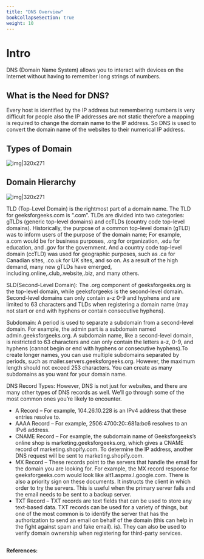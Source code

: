 ```yaml
---
title: "DNS Overview"
bookCollapseSection: true
weight: 10
---
```


# Intro
DNS (Domain Name System) allows you to interact with devices on the Internet without having to remember long strings of numbers. 

## What is the Need for DNS?
Every host is identified by the IP address but remembering numbers is very difficult for people also the IP addresses are not static therefore a mapping is required to change the domain name to the IP address. So DNS is used to convert the domain name of the websites to their numerical IP address. 

## Types of Domain
![img|320x271](https://prasenjitmanna.com/tech-book/diagrams/dns/Types-of-DNS.png)

## Domain Hierarchy

![img|320x271](https://prasenjitmanna.com/tech-book/diagrams/dns/domain-660x380.png)

TLD (Top-Level Domain) is the rightmost part of a domain name. The TLD for geeksforgeeks.com is “.com”. TLDs are divided into two categories: gTLDs (generic top-level domains) and ccTLDs (country code top-level domains). Historically, the purpose of a common top-level domain (gTLD) was to inform users of the purpose of the domain name; For example, a.com would be for business purposes, .org for organization, .edu for education, and .gov for the government. And a country code top-level domain (ccTLD) was used for geographic purposes, such as .ca for Canadian sites, .co.uk for UK sites, and so on. As a result of the high demand, many new gTLDs have emerged, including.online,.club,.website,.biz, and many others.

SLD(Second-Level Domain): The .org component of geeksforgeeks.org is the top-level domain, while geeksforgeeks is the second-level domain. Second-level domains can only contain a-z 0-9 and hyphens and are limited to 63 characters and TLDs when registering a domain name (may not start or end with hyphens or contain consecutive hyphens).

Subdomain: A period is used to separate a subdomain from a second-level domain. For example, the admin part is a subdomain named admin.geeksforgeeks.org. A subdomain name, like a second-level domain, is restricted to 63 characters and can only contain the letters a-z, 0-9, and hyphens (cannot begin or end with hyphens or consecutive hyphens).To create longer names, you can use multiple subdomains separated by periods, such as mailer.servers.geeksforgeeks.org. However, the maximum length should not exceed 253 characters. You can create as many subdomains as you want for your domain name.

DNS Record Types: However, DNS is not just for websites, and there are many other types of DNS records as well. We’ll go through some of the most common ones you’re likely to encounter.

* A Record – For example, 104.26.10.228 is an IPv4 address that these entries resolve to.
* AAAA Record – For example, 2506:4700:20::681a:bc6 resolves to an IPv6 address.
* CNAME Record – For example, the subdomain name of Geeksforgeeks’s online shop is marketing.geeksforgeeks.org, which gives a CNAME record of marketing.shopify.com. To determine the IP address, another DNS request will be sent to marketing.shopify.com.
* MX Record – These records point to the servers that handle the email for the domain you are looking for. For example, the MX record response for geeksforgeeks.com would look like alt1.aspmx.l.google.com. There is also a priority sign on these documents. It instructs the client in which order to try the servers. This is useful when the primary server fails and the email needs to be sent to a backup server.
* TXT Record – TXT records are text fields that can be used to store any text-based data. TXT records can be used for a variety of things, but one of the most common is to identify the server that has the authorization to send an email on behalf of the domain (this can help in the fight against spam and fake email). is). They can also be used to verify domain ownership when registering for third-party services.

## 

**References:**
